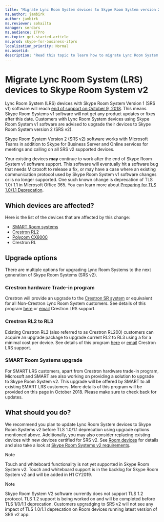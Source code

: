 ```yaml
---
title: "Migrate Lync Room System devices to Skype Room System version 2"
ms.author: jambirk
author: jambirk
ms.reviewer: sohailta
manager: serdars
ms.audience: ITPro
ms.topic: get-started-article
ms.prod: skype-for-business-itpro
localization_priority: Normal
ms.assetid: 
description: "Read this topic to learn how to migrate Lync Room System devices to use the Skype Room System v2 software."
---
```


# Migrate Lync Room System (LRS) devices to Skype Room System v2 
Lync Room System (LRS) devices with Skype Room System Version 1 (SRS v1) software will reach [end of support on October 9, 2018](https://support.microsoft.com/en-us/help/4043450/products-reaching-end-of-support-for-2018). This means Skype Room Systems v1 software will not get any product updates or fixes after this date. Customers with Lync Room System devices using Skype Room System v1 software are advised to upgrade their devices to Skype Room System version 2 (SRS v2).

Skype Room System Version 2 (SRS v2) software works with Microsoft Teams in addition to Skype for Business Server and Online services for meetings and calling on all SRS v2 supported devices.

Your existing devices **may** continue to work after the end of Skype Room System v1 software support. This software will eventually hit a software bug that needs Microsoft to release a fix, or may have a case where an existing communication protocol used by Skype Room System v1 software changes or is no longer supported. One such known change is deprecation of TLS 1.0/ 1.1 in Microsoft Office 365. You can learn more about [Preparing for TLS 1.0/1.1 Deprecation](https://techcommunity.microsoft.com/t5/Skype-for-Business-Blog/Preparing-for-TLS-1-0-1-1-Deprecation-O365-Skype-for-Business/bc-p/223608).  

## Which devices are affected?
Here is the list of the devices that are affected by this change:
- [SMART Room systems](https://support.smarttech.com/en/hardware/room-systems-skype)
- [Crestron RL2](https://www.crestron.com/en-US/Products/Featured-Solutions/Crestron-RL-2)
- [Polycom CX8000](http://www.polycom.com/products-services/products-for-microsoft/skype-for-business/cx8000.html)
- Crestron RL

## Upgrade options
There are multiple options for upgrading Lync Room Systems to the next generation of Skype Room Systems (SRS v2).

### Crestron hardware Trade-in program
Crestron will provide an upgrade to the [Crestron SR system](https://www.crestron.com/en-us/products/featured-solutions/crestron-sr) or equivalent for all Non-Crestron Lync Room System customers. See details of this program [here](https://support.crestron.com/app/answers/answer_view/a_id/1000220) or <!-- For details, -->[email](mailto:lrsupgrade@crestron.com) Crestron LRS support.  


### Crestron RL2 to RL3
Existing Crestron RL2 (also referred to as Crestron RL200) customers can acquire an upgrade package to upgrade current RL2 to RL3 using a for a minimal cost per device. See details of this program [here](https://support.crestron.com/app/answers/answer_view/a_id/1000220) or <!-- For details, -->[email](mailto:lrsupgrade@crestron.com) Crestron LRS support.  


### SMART Room Systems upgrade 
For SMART LRS customers, apart from Crestron hardware trade-in program, Microsoft and SMART are also working on providing a solution to upgrade to Skype Room System v2. This upgrade will be offered by SMART to all existing SMART LRS customers. More details of this program will be provided on this page in October 2018. Please make sure to check back for updates.

<!--  
For later 
### Do-It-Yourself
A Do-It-Yourself option is also available for customers with upgrade to Windows 10 and Skype Room Systems v2 software. Windows 10 Enterprise Licenses are available through [approved resellers](https://www.microsoft.com/en-us/Licensing/how-to-buy/how-to-buy.aspx) and Skype Room System V2 software will be available through this guide. 
 
  
To use this option however, customers must additionaly buy a [Logitech Screen Share](https://www.logitech.com/en-us/product/screen-share) adapter. Microsoft will provide instructions on how to use this adapter with Skype Room System v2 software. 


Look for upgrade instructions on this page shortly. 
  
### Summary of upgrade options
This table lists summary of all available options for existing LRS devices:
<!--  For later 
| Upgrade Option | SMART Room Systems | Crestron RL2 | Polycom CX8000 | Crestron RL |
|:--- |:--- |:--- |:--- |:--- |
|**Crestron hardware </br>Trade-in program**|Available|Available|Available|Available|
|**Crestron RL3**|Not Available|Available|Not Available|Not Available|
|**Do-It-Yourself**|Available|Not Available|Not Available|Not Available|
| | | | | |
-->

## What should you do?
We recommend you plan to update Lync Room System devices to Skype Room Systems v2 before TLS 1.0/1.1 deprecation using upgrade options mentioned above. Additionally, you may also consider replacing existing devices with new devices certified for SRS v2. See [Room devices](https://aka.ms/roomdevices) for details and also take a look at [Skype Room Systems v2 requirements](https://docs.microsoft.com/en-us/skypeforbusiness/plan-your-deployment/clients-and-devices/requirements).  

> [!NOTE]
> Touch and whiteboard functionality is not yet supported in Skype Room System v2. Touch and whiteboard support is in the backlog for Skype Room System v2 and will be added in H1 CY2019.

> [!NOTE]
> Skype Room System V2 software currently does not support TLS 1.2 protocol. TLS 1.2 support is being worked on and will be completed before TLS 1/0/1.1 deprecation. Customers upgradging to SRS v2 will not see any impact of TLS 1.0/1.1 deprecation on Room devices running latest version of SRS v2 app.

